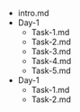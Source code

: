 - intro.md
- Day-1
    - Task-1.md
    - Task-2.md
    - Task-3.md
    - Task-4.md
    - Task-5.md
- Day-1
    - Task-1.md
    - Task-2.md
